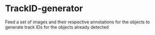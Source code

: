 # TrackID-generator
Feed a set of images and their respective annotations for the objects to generate track IDs for the objects already detected
